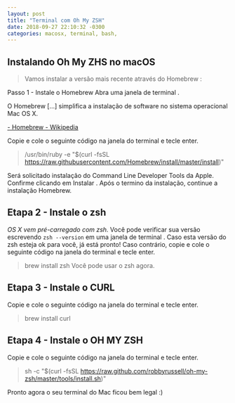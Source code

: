 ```yaml
--- 
layout: post
title: "Terminal com Oh My ZSH" 
date: 2018-09-27 22:10:32 -0300 
categories: macosx, terminal, bash,
---
```



## Instalando Oh My ZHS no macOS


> Vamos instalar a versão mais recente através do Homebrew :

Passo 1 - Instale o Homebrew
Abra uma janela de terminal .

O Homebrew [...] simplifica a instalação de software no sistema operacional Mac OS X.

[- Homebrew - Wikipedia](http://en.wikipedia.org/wiki/Homebrew_%28package_management_software%29)

Copie e cole o seguinte código na janela do terminal e tecle enter.

> /usr/bin/ruby -e "$(curl -fsSL https://raw.githubusercontent.com/Homebrew/install/master/install)"

Será solicitado instalação do Command Line Developer Tools da Apple. Confirme clicando em Instalar . Após o termino da instalação, continue a instalação Homebrew.

## Etapa 2 - Instale o zsh
*OS X vem pré-carregado com zsh.*
Você pode verificar sua versão escrevendo `zsh --version` em uma janela de terminal . 
Caso esta versão do zsh esteja ok para você, já está pronto! 
Caso contrário, copie e cole o seguinte código na janela do terminal e tecle enter.

> brew install zsh
Você pode usar o zsh agora.

## Etapa 3 - Instale o CURL
Copie e cole o seguinte código na janela do terminal e tecle enter.

> brew install curl

## Etapa 4 - Instale o OH MY ZSH
Copie e cole o seguinte código na janela do terminal e tecle enter.

> sh -c "$(curl -fsSL https://raw.github.com/robbyrussell/oh-my-zsh/master/tools/install.sh)"

Pronto agora o seu terminal do Mac ficou bem legal :)
